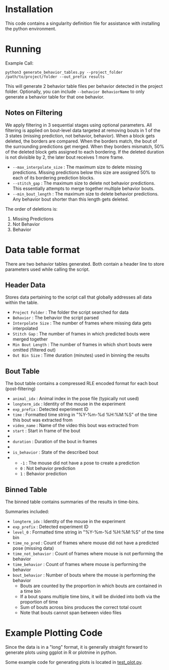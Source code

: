 # Installation

This code contains a singularity definition file for assistance with installing the python environment.

# Running

Example Call:

```
python3 generate_behavior_tables.py --project_folder /path/to/project/folder --out_prefix results
```

This will generate 2 behavior table files per behavior detected in the project folder. Optionally, you can include `--behavior BehaviorName` to only generate a behavior table for that one behavior.

## Notes on Filtering

We apply filtering in 3 sequential stages using optional parameters.
All filtering is applied on bout-level data targeted at removing bouts in 1 of the 3 states (missing prediction, not behavior, behavior). When a block gets deleted, the borders are compared. When the borders match, the bout of the surrounding predictions get merged. When they borders mismatch, 50% of the deleted block gets assigned to each bordering. If the deleted duration is not divisible by 2, the later bout receives 1 more frame.

* `--max_interpolate_size` : The maximum size to delete missing predictions. Missing predictions below this size are assigned 50% to each of its bordering prediction blocks.
* `--stitch_gap` : The maximum size to delete not behavior predictions. This essentially attempts to merge together multiple behavior bouts.
* `--min_bout_length` : The maximum size to delete behavior predictions. Any behavior bout shorter than this length gets deleted.

The order of deletions is:

1. Missing Predictions
2. Not Behavior
3. Behavior

# Data table format

There are two behavior tables generated. Both contain a header line to store parameters used while calling the script.

## Header Data

Stores data pertaining to the script call that globally addresses all data within the table.

* `Project Folder` : The folder the script searched for data
* `Behavior` : The behavior the script parsed
* `Interpolate Size` : The number of frames where missing data gets interpolated
* `Stitch Gap` : The number of frames in which predicted bouts were merged together
* `Min Bout Length` : The number of frames in which short bouts were omitted (filtered out)
* `Out Bin Size` : Time duration (minutes) used in binning the results

## Bout Table

The bout table contains a compressed RLE encoded format for each bout (post-filtering)

* `animal_idx` : Animal index in the pose file (typically not used)
* `longterm_idx` : Identity of the mouse in the experiment
* `exp_prefix` : Detected experiment ID
* `time` : Formatted time string in "%Y-%m-%d %H:%M:%S" of the time this bout was extracted from
* `video_name` : Name of the video this bout was extracted from
* `start` : Start in frame of the bout
* 
* `duration` : Duration of the bout in frames
* 
* `is_behavior` : State of the described bout
* 
    * `-1` : The mouse did not have a pose to create a prediction
    * `0` : Not behavior prediction
    * `1` : Behavior prediction

## Binned Table

The binned table contains summaries of the results in time-bins.

Summaries included:

* `longterm_idx` : Identity of the mouse in the experiment
* `exp_prefix` : Detected experiment ID
* `level_0` : Formatted time string in "%Y-%m-%d %H:%M:%S" of the time bin
* `time_no_pred` : Count of frames where mouse did not have a predicted pose (missing data)
* `time_not_behavior` : Count of frames where mouse is not performing the behavior
* `time_behavior` : Count of frames where mouse is performing the behavior
* `bout_behavior` : Number of bouts where the mouse is performing the behavior
    * Bouts are counted by the proportion in which bouts are contained in a time bin
    * If a bout spans multiple time bins, it will be divided into both via the proportion of time
    * Sum of bouts across bins produces the correct total count
    * Note that bouts cannot span between video files

# Example Plotting Code

Since the data is in a "long" format, it is generally straight forward to generate plots using ggplot in R or plotnine in python.

Some example code for generating plots is located in [test_plot.py](test_plot.py).